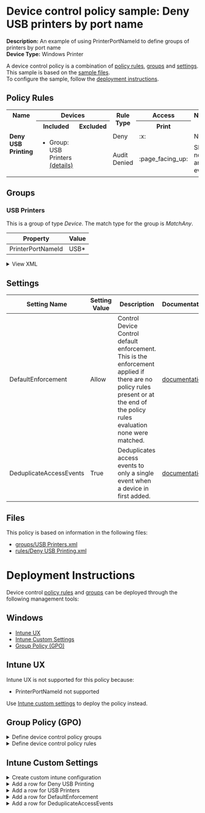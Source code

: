 # Device control policy sample: Deny USB printers by port name

**Description:** An example of using PrinterPortNameId to define groups of printers by port name              
**Device Type:** Windows Printer

A device control policy is a combination of [policy rules](#policy-rules), [groups](#groups) and [settings](#settings).  
This sample is based on the [sample files](#files).  
To configure the sample, follow the [deployment instructions](#deployment-instructions).  

## Policy Rules


<table>
    <tr>
        <th rowspan="2" valign="top">Name</th>
        <th colspan="2" valign="top"><center>Devices</center></th>
        <th rowspan="2" valign="top">Rule Type</th>
        <th colspan="1" valign="top"><center>Access</center></th>
        <th rowspan="2" valign="top">Notification</th>
        <th rowspan="2" valign="top">Conditions</th>
    </tr>
    <tr>
        <th>Included</th>
        <th>Excluded</th>
        <th>Print</th>
        </tr><tr>
            <td rowspan="2" valign="top"><b>Deny USB Printing</b></td>
            <td rowspan="2 valign="top">
                <ul><li>Group: USB Printers<a href="#usb-printers" title="MatchAny {'PrinterPortNameId': 'USB*'}"> (details)</a>  
</ul>
            </td>
            <td rowspan="2" valign="top">
                <ul></ul>
            </td>
            <td>Deny</td>
            <td>:x:</td>
            <td>None (0)</td> 
            <td>
                <center>-</center></td>
        </tr><tr>
            <td>Audit Denied</td>
            <td>:page_facing_up:</td>
            <td>Show notification and Send event (3)</td>
            <td> 
                <center>-</center></td>
        </tr></table>


## Groups


### USB Printers



This is a group of type *Device*. 
The match type for the group is *MatchAny*.


|  Property | Value |
|-----------|-------|
| PrinterPortNameId | USB* |





<details>
<summary>View XML</summary>

```xml
<Group Id="{1a598b22-c309-4b33-8016-bc1372186caa}" Type="Device">
	<!-- ./Vendor/MSFT/Defender/Configuration/DeviceControl/PolicyGroups/%7B1a598b22-c309-4b33-8016-bc1372186caa%7D/GroupData -->
	<Name>USB Printers</Name>
	<MatchType>MatchAny</MatchType>
	<DescriptorIdList>
		<PrinterPortNameId>USB*</PrinterPortNameId>
	</DescriptorIdList>
</Group>
```
</details>


## Settings






| Setting Name |  Setting Value | Description |Documentation |
|--------------|----------------|-------------|---------------|
DefaultEnforcement | Allow | Control Device Control default enforcement. This is the enforcement applied if there are no policy rules present or at the end of the policy rules evaluation none were matched. |[documentation](https://learn.microsoft.com/en-us/windows/client-management/mdm/defender-csp#configurationdefaultenforcement) |
DeduplicateAccessEvents | True | Deduplicates access events to only a single event when a device in first added. |[documentation](https://learn.microsoft.com/en-us/windows/client-management/mdm/defender-csp#configurationdevicecontrolenabled) |


## Files
This policy is based on information in the following files:

- [groups/USB Printers.xml](groups/USB%20Printers.xml)
- [rules/Deny USB Printing.xml](rules/Deny%20USB%20Printing.xml)


# Deployment Instructions

Device control [policy rules](#policy-rules) and [groups](#groups) can be deployed through the following management tools:


## Windows
- [Intune UX](#intune-ux)
- [Intune Custom Settings](#intune-custom-settings)
- [Group Policy (GPO)](#group-policy-gpo)





## Intune UX

Intune UX is not supported for this policy because:
- PrinterPortNameId not supported

Use [Intune custom settings](#intune-custom-settings) to deploy the policy instead.


## Group Policy (GPO)
<details>
<summary>Define device control policy groups</summary>

   1. Go to Computer Configuration > Administrative Templates > Windows Components > Microsoft Defender Antivirus > Device Control > Define device control policy groups.
   2. Save the XML below to a network share.
```xml
<Groups>
	<Group Id="{1a598b22-c309-4b33-8016-bc1372186caa}" Type="Device">
		<!-- ./Vendor/MSFT/Defender/Configuration/DeviceControl/PolicyGroups/%7B1a598b22-c309-4b33-8016-bc1372186caa%7D/GroupData -->
		<Name>USB Printers</Name>
		<MatchType>MatchAny</MatchType>
		<DescriptorIdList>
			<PrinterPortNameId>USB*</PrinterPortNameId>
		</DescriptorIdList>
	</Group>
</Groups>
```
   3. In the Define device control policy groups window, select *Enabled* and specify the network share file path containing the XML groups data.
</details>

<details>
<summary>Define device control policy rules</summary>
 
  1. Go to Computer Configuration > Administrative Templates > Windows Components > Microsoft Defender Antivirus > Device Control > Define device control policy rules.
  2. Save the XML below to a network share.
```xml
<PolicyRules>
	<PolicyRule Id="{f428ee00-232f-42e7-badd-fc6173d292da}" >
		<!-- ./Vendor/MSFT/Defender/Configuration/DeviceControl/PolicyRules/%7Bf428ee00-232f-42e7-badd-fc6173d292da%7D/RuleData -->
		<Name>Deny USB Printing</Name>
		<IncludedIdList>
			<GroupId>{1a598b22-c309-4b33-8016-bc1372186caa}</GroupId>
		</IncludedIdList>
		<ExcludedIdList>
		</ExcludedIdList>
		<Entry Id="{42a1c5d8-b033-4d0a-ba06-77a1d00745fe}">
			<Type>Deny</Type>
			<AccessMask>64</AccessMask>
			<Options>0</Options>
		</Entry>
		<Entry Id="{070ad1af-18ab-44a6-9bf4-4bfb716095e9}">
			<Type>AuditDenied</Type>
			<AccessMask>64</AccessMask>
			<Options>3</Options>
		</Entry>
	</PolicyRule>
</PolicyRules>
```
  3. In the Define device control policy rules window, select *Enabled*, and enter the network share file path containing the XML rules data.
</details>

## Intune Custom Settings

<details>
<summary>Create custom intune configuration</summary>

   1. Navigate to Devices > Configuration profiles
   2. Click Create (New Policy)
   3. Select Platform "Windows 10 and Later"
   4. Select Profile "Templates"
   5. Select Template Name "Custom"
   6. Click "Create"
   7. Under Name, enter **
   8. Optionally, enter a description
   9. Click "Next" 
</details>
<details>
<summary>Add a row for Deny USB Printing</summary>  
   
   1. Click "Add"
   2. For Name, enter *Deny USB Printing*
   3. For Description, enter **
   4. For OMA-URI, enter  *./Vendor/MSFT/Defender/Configuration/DeviceControl/PolicyRules/%7Bf428ee00-232f-42e7-badd-fc6173d292da%7D/RuleData*
   5. For Data type, select *String (XML File)*
   
        
   6. For Custom XML, select  */workspaces/mdatp-devicecontrol/deployable examples/deny_usb_print_by_port_name/windows/devicecontrol/rules/Deny USB Printing.xml*
         
   
   7. Click "Save"
</details>
<details>
<summary>Add a row for USB Printers</summary>  
   
   1. Click "Add"
   2. For Name, enter *USB Printers*
   3. For Description, enter **
   4. For OMA-URI, enter  *./Vendor/MSFT/Defender/Configuration/DeviceControl/PolicyGroups/%7B1a598b22-c309-4b33-8016-bc1372186caa%7D/GroupData*
   5. For Data type, select *String (XML File)*
   
        
   6. For Custom XML, select  */workspaces/mdatp-devicecontrol/deployable examples/deny_usb_print_by_port_name/windows/devicecontrol/groups/USB Printers.xml*
         
   
   7. Click "Save"
</details>
<details>
<summary>Add a row for DefaultEnforcement</summary>  
   
   1. Click "Add"
   2. For Name, enter *DefaultEnforcement*
   3. For Description, enter **
   4. For OMA-URI, enter  *./Vendor/MSFT/Defender/Configuration/DefaultEnforcement*
   5. For Data type, select *Integer*
   
   7. For Value, enter *1*
   
   7. Click "Save"
</details>
<details>
<summary>Add a row for DeduplicateAccessEvents</summary>  
   
   1. Click "Add"
   2. For Name, enter *DeduplicateAccessEvents*
   3. For Description, enter **
   4. For OMA-URI, enter  *./Vendor/MSFT/Defender/Configuration/DeviceControl/DeduplicateAccessEvents*
   5. For Data type, select *Integer*
   
   7. For Value, enter *1*
   
   7. Click "Save"
</details>



